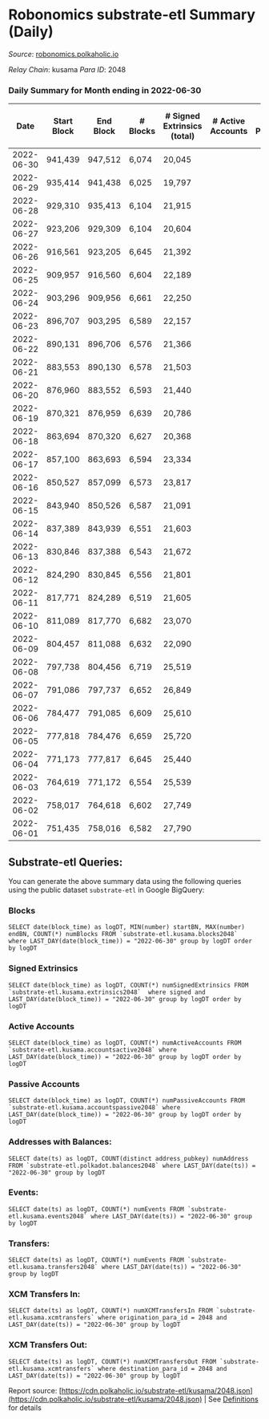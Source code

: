 # Robonomics substrate-etl Summary (Daily)

_Source_: [robonomics.polkaholic.io](https://robonomics.polkaholic.io)

*Relay Chain*: kusama
*Para ID*: 2048



### Daily Summary for Month ending in 2022-06-30


| Date | Start Block | End Block | # Blocks | # Signed Extrinsics (total) | # Active Accounts | # Passive | # New | # Addresses with Balances | # Events | # Transfers | # XCM Transfers In | # XCM Transfers Out | Issues | 
| ---- | ----------- | --------- | -------- | --------------------------- | ----------------- | --------- | ----- | ------------------------- | -------- | ----------- | ------------------ | ------------------- | ------ |
| 2022-06-30 | 941,439 | 947,512 | 6,074 | 20,045 |  |  |  | 2,615 | 91,591 | 5 ($350.20) |   |   |  |
| 2022-06-29 | 935,414 | 941,438 | 6,025 | 19,797 |  |  |  | 2,614 | 90,722 | 12 ($8,522.49) |   |   |  |
| 2022-06-28 | 929,310 | 935,413 | 6,104 | 21,915 |  |  |  | 2,612 | 97,422 | 2 ($125.72) |   |   |  |
| 2022-06-27 | 923,206 | 929,309 | 6,104 | 20,604 |  |  |  | 2,607 | 93,527 | 10  |   |   |  |
| 2022-06-26 | 916,561 | 923,205 | 6,645 | 21,392 |  |  |  | 2,606 | 98,513 | 7 ($20,046.22) |   |   |  |
| 2022-06-25 | 909,957 | 916,560 | 6,604 | 22,189 |  |  |  | 2,606 | 100,681 | 8  |   |   |  |
| 2022-06-24 | 903,296 | 909,956 | 6,661 | 22,250 |  |  |  | 2,605 | 101,237 | 11  |   |   |  |
| 2022-06-23 | 896,707 | 903,295 | 6,589 | 22,157 |  |  |  | 2,602 | 100,237 | 4  |   |   |  |
| 2022-06-22 | 890,131 | 896,706 | 6,576 | 21,366 |  |  |  | 2,602 | 98,192 | 6 ($0.90) | 2 ($0.10) |   |  |
| 2022-06-21 | 883,553 | 890,130 | 6,578 | 21,503 |  |  |  | 2,599 | 98,855 | 16 ($1,613.49) | 1 ($0.06) |   |  |
| 2022-06-20 | 876,960 | 883,552 | 6,593 | 21,440 |  |  |  | 2,597 | 98,474 | 12 ($104.45) |   |   |  |
| 2022-06-19 | 870,321 | 876,959 | 6,639 | 20,786 |  |  |  | 2,596 | 96,669 | 11 ($11.13) |   |   |  |
| 2022-06-18 | 863,694 | 870,320 | 6,627 | 20,368 |  |  |  | 2,595 | 95,246 | 5 ($0.79) |   |   |  |
| 2022-06-17 | 857,100 | 863,693 | 6,594 | 23,334 |  |  |  | 2,594 | 104,090 | 11 ($21.47) |   |   |  |
| 2022-06-16 | 850,527 | 857,099 | 6,573 | 23,817 |  |  |  | 2,592 | 108,099 | 18 ($777.18) |   |   |  |
| 2022-06-15 | 843,940 | 850,526 | 6,587 | 21,091 |  |  |  | 2,592 | 96,752 | 13  |   |   |  |
| 2022-06-14 | 837,389 | 843,939 | 6,551 | 21,603 |  |  |  | 2,591 | 98,245 | 6  |   |   |  |
| 2022-06-13 | 830,846 | 837,388 | 6,543 | 21,672 |  |  |  | 2,588 | 98,380 | 15 ($8.94) |   |   |  |
| 2022-06-12 | 824,290 | 830,845 | 6,556 | 21,801 |  |  |  | 2,586 | 98,894 | 14 ($0.005) |   |   |  |
| 2022-06-11 | 817,771 | 824,289 | 6,519 | 21,605 |  |  |  | 2,585 | 98,261 | 11 ($5,784.48) |   |   |  |
| 2022-06-10 | 811,089 | 817,770 | 6,682 | 23,070 |  |  |  | 2,585 | 103,583 | 11 ($224.55) |   |   |  |
| 2022-06-09 | 804,457 | 811,088 | 6,632 | 22,090 |  |  |  | 2,583 | 100,273 | 2 ($68.87) |   |   |  |
| 2022-06-08 | 797,738 | 804,456 | 6,719 | 25,519 |  |  |  | 2,582 | 111,161 | 2  |   |   |  |
| 2022-06-07 | 791,086 | 797,737 | 6,652 | 26,849 |  |  |  | 2,582 | 114,410 | 5 ($289.87) |   |   |  |
| 2022-06-06 | 784,477 | 791,085 | 6,609 | 25,610 |  |  |  | 2,578 | 110,487 | 5  |   |   |  |
| 2022-06-05 | 777,818 | 784,476 | 6,659 | 25,720 |  |  |  | 2,576 | 111,294 | 3  |   |   |  |
| 2022-06-04 | 771,173 | 777,817 | 6,645 | 25,440 |  |  |  | 2,574 | 110,350 |   |   |   |  |
| 2022-06-03 | 764,619 | 771,172 | 6,554 | 25,539 |  |  |  | 2,574 | 110,216 | 2 ($74.48) |   |   |  |
| 2022-06-02 | 758,017 | 764,618 | 6,602 | 27,749 |  |  |  | 2,571 | 120,068 | 9 ($438.89) |   |   |  |
| 2022-06-01 | 751,435 | 758,016 | 6,582 | 27,790 |  |  |  | 2,569 | 121,021 | 9 ($816.62) |   |   |  |

## Substrate-etl Queries:
You can generate the above summary data using the following queries using the public dataset `substrate-etl` in Google BigQuery:


### Blocks
```
SELECT date(block_time) as logDT, MIN(number) startBN, MAX(number) endBN, COUNT(*) numBlocks FROM `substrate-etl.kusama.blocks2048`  where LAST_DAY(date(block_time)) = "2022-06-30" group by logDT order by logDT
```


### Signed Extrinsics
```
SELECT date(block_time) as logDT, COUNT(*) numSignedExtrinsics FROM `substrate-etl.kusama.extrinsics2048`  where signed and LAST_DAY(date(block_time)) = "2022-06-30" group by logDT order by logDT
```


### Active Accounts
```
SELECT date(block_time) as logDT, COUNT(*) numActiveAccounts FROM `substrate-etl.kusama.accountsactive2048` where LAST_DAY(date(block_time)) = "2022-06-30" group by logDT order by logDT
```


### Passive Accounts
```
SELECT date(block_time) as logDT, COUNT(*) numPassiveAccounts FROM `substrate-etl.kusama.accountspassive2048` where LAST_DAY(date(block_time)) = "2022-06-30" group by logDT order by logDT
```


### Addresses with Balances:
```
SELECT date(ts) as logDT, COUNT(distinct address_pubkey) numAddress FROM `substrate-etl.polkadot.balances2048` where LAST_DAY(date(ts)) = "2022-06-30" group by logDT
```


### Events:
```
SELECT date(ts) as logDT, COUNT(*) numEvents FROM `substrate-etl.kusama.events2048` where LAST_DAY(date(ts)) = "2022-06-30" group by logDT
```


### Transfers:
```
SELECT date(ts) as logDT, COUNT(*) numEvents FROM `substrate-etl.kusama.transfers2048` where LAST_DAY(date(ts)) = "2022-06-30" group by logDT
```


### XCM Transfers In:
```
SELECT date(ts) as logDT, COUNT(*) numXCMTransfersIn FROM `substrate-etl.kusama.xcmtransfers` where origination_para_id = 2048 and LAST_DAY(date(ts)) = "2022-06-30" group by logDT
```


### XCM Transfers Out:
```
SELECT date(ts) as logDT, COUNT(*) numXCMTransfersOut FROM `substrate-etl.kusama.xcmtransfers` where destination_para_id = 2048 and LAST_DAY(date(ts)) = "2022-06-30" group by logDT
```



Report source: [https://cdn.polkaholic.io/substrate-etl/kusama/2048.json](https://cdn.polkaholic.io/substrate-etl/kusama/2048.json) | See [Definitions](/DEFINITIONS.md) for details
